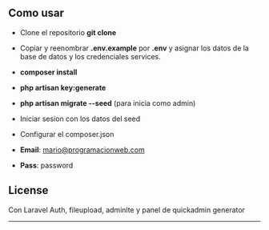 
## Como usar

- Clone el repositorio  __git clone__
- Copiar y reenombrar __.env.example__ por __.env__ y asignar los datos de la base de datos y los credenciales services.
-  __composer install__
-  __php artisan key:generate__
-  __php artisan migrate --seed__ (para inicia como admin)
- Iniciar sesion con los datos del seed
- Configurar el composer.json 

- __Email__: mario@programacionweb.com
- __Pass__: password

## License

Con Laravel Auth, fileupload, adminlte y panel de quickadmin generator

---

